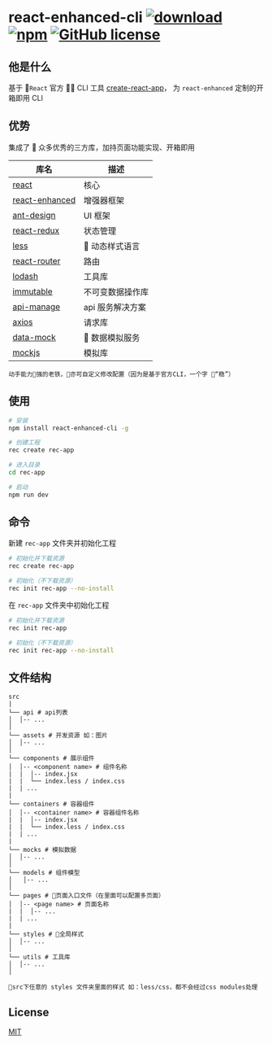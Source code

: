 # react-enhanced-cli [![download](https://img.shields.io/npm/dm/react-enhanced-cli.svg)](https://www.npmjs.com/search?q=react-enhanced-cli) [![npm](https://img.shields.io/npm/v/react-enhanced-cli.svg)](https://www.npmjs.com/search?q=react-enhanced-cli) [![GitHub license](https://img.shields.io/badge/license-MIT-blue.svg)](https://github.com/zhouzuchuan/react-enhanced-cli/master/LICENSE)

## 他是什么

基于 `React` 官方  CLI 工具 [create-react-app](https://github.com/facebook/create-react-app)， 为 `react-enhanced` 定制的开箱即用 CLI

## 优势

集成了  众多优秀的三方库，加持页面功能实现、开箱即用

| 库名                                                            | 描述             |
| --------------------------------------------------------------- | ---------------- |
| [react](https://github.com/facebook/react)                      | 核心             |
| [react-enhanced](https://github.com/zhouzuchuan/react-enhanced) | 增强器框架       |
| [ant-design](https://github.com/ant-design/ant-design)          | UI 框架          |
| [react-redux](https://github.com/reduxjs/react-redux)           | 状态管理         |
| [less](https://github.com/less/less.js)                         |  动态样式语言    |
| [react-router](https://github.com/ReactTraining/react-router)   | 路由             |
| [lodash](https://github.com/lodash/lodash)                      | 工具库           |
| [immutable](https://github.com/facebook/immutable-js)           | 不可变数据操作库 |
| [api-manage](https://github.com/zhouzuchuan/api-manage)         | api 服务解决方案 |
| [axios](https://github.com/axios/axios)                         | 请求库           |
| [data-mock](https://github.com/zhouzuchuan/data-mock)           |  数据模拟服务    |
| [mockjs](https://github.com/nuysoft/Mock)                       | 模拟库           |

    动手能力强的老铁，亦可自定义修改配置（因为是基于官方CLI，一个字 “稳”）

## 使用

```bash
# 安装
npm install react-enhanced-cli -g

# 创建工程
rec create rec-app

# 进入目录
cd rec-app

# 启动
npm run dev
```

## 命令

新建 `rec-app` 文件夹并初始化工程

```bash
# 初始化并下载资源
rec create rec-app

# 初始化（不下载资源）
rec init rec-app --no-install
```

在 `rec-app` 文件夹中初始化工程

```bash
# 初始化并下载资源
rec init rec-app

# 初始化（不下载资源）
rec init rec-app --no-install
```

## 文件结构

```
src
|
└── api # api列表
│  │-- ...
│
└── assets # 开发资源 如：图片
│  │-- ...
│
└── components # 展示组件
│  │-- <component name> # 组件名称
|  |  │-- index.jsx
|  |  └── index.less / index.css
|  | ...
|
└── containers # 容器组件
│  │-- <container name> # 容器组件名称
|  |  │-- index.jsx
|  |  └── index.less / index.css
|  | ...
|
└── mocks # 模拟数据
│  │-- ...
│
└── models # 组件模型
│   │-- ...
│
└── pages # 页面入口文件（在里面可以配置多页面）
│  │-- <page name> # 页面名称
|  |  │-- ...
|  | ...
|
└── styles # 全局样式
│  │-- ...
│
└── utils # 工具库
│  │-- ...
│
```

    src下任意的 styles 文件夹里面的样式 如：less/css，都不会经过css modules处理

## License

[MIT](https://tldrlegal.com/license/mit-license)

